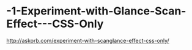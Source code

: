 -1-Experiment-with-Glance-Scan-Effect---CSS-Only
================================================

http://askorb.com/experiment-with-scanglance-effect-css-only/
